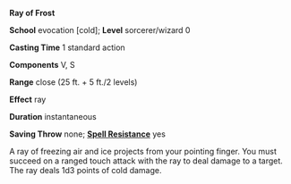  **Ray of Frost**

**School** evocation [cold]; **Level** sorcerer/wizard 0

**Casting Time** 1 standard action

**Components** V, S

**Range** close (25 ft. + 5 ft./2 levels)

**Effect** ray

**Duration** instantaneous

**Saving Throw** none; **[Spell Resistance](../glossary.html#_spell-resistance)** yes

A ray of freezing air and ice projects from your pointing finger. You must succeed on a ranged touch attack with the ray to deal damage to a target. The ray deals 1d3 points of cold damage.

